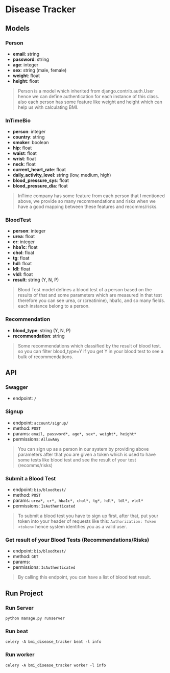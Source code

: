 # Disease Tracker

## Models

### Person
- __email__: string
- __password__: string
- __age__: integer
- __sex__: string (male, female)
- __weight__: float
- __height__: float

> Person is a model which inherited from django.contrib.auth.User hence we can define authentication for each instance 
> of this class. also each person has some feature like weight and height which can help us with calculating BMI.

### InTimeBio
- __person__: integer
- __country__: string
- __smoker__: boolean
- __hip__: float
- __waist__: float
- __wrist__: float
- __neck__: float
- __current_heart_rate__: float
- __daily_activity_level__: string (low, medium, high)
- __blood_pressure_sys__: float
- __blood_pressure_dia__: float

> InTime company has some feature from each person that I mentioned above, we provide so many recommendations 
> and risks when we have a good mapping between these features and recomms/risks.

### BloodTest
- __person__: integer
- __urea__: float
- __cr__: integer
- __hba1c__: float
- __chol__: float
- __tg__: float
- __hdl__: float
- __ldl__: float
- __vldl__: float
- __result__: string (Y, N, P)
> Blood Test model defines a blood test of a person based on the results of that and some parameters which are measured
> in that test therefore you can see urea, cr (creatinine), hba1c, and so many fields. each instance belong to a person.

### Recommendation
- __blood_type__: string (Y, N, P)
- __recommendation__: string
> Some recommendations which classified by the result of blood test. so you can filter blood_type=Y 
> if you get Y in your blood test to see a bulk of recommendations.


## API

### Swagger
- endpoint: `/`

### Signup
- endpoint: `account/signup/`
- method: `POST`
- params: `email, password*, age*, sex*, weight*, height*`
- permissions: `AllowAny`
> You can sign up as a person in our system by providing above parameters after that you are given a token which 
> is used to have some tests like blood test and see the result of your test (recomms/risks)

### Submit a Blood Test
- endpoint: `bio/bloodtest/`
- method: `POST`
- params: `urea*, cr*, hba1c*, chol*, tg*, hdl*, ldl*, vldl*`
- permissions: `IsAuthenticated`
> To submit a blood test you have to sign up first, after that, put your token into your header of requests like this: 
> `Authorization: Token <token>` hence system identifies you as a valid user.

### Get result of your Blood Tests (Recommendations/Risks)
- endpoint: `bio/bloodtest/`
- method: `GET`
- params:
- permissions: `IsAuthenticated`
> By calling this endpoint, you can have a list of blood test result.


## Run Project

### Run Server
```shell
python manage.py runserver
```

### Run beat
```shell
celery -A bmi_disease_tracker beat -l info
```

### Run worker
```shell
celery -A bmi_disease_tracker worker -l info
```